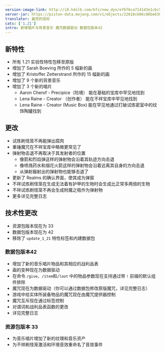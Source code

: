 ```yaml
---
version-image-link: http://i0.hdslb.com/bfs/new_dyn/ef6f6ca7141d3e1cbc590ed81b26df72558830935.png
server-jar: https://piston-data.mojang.com/v1/objects/22618c686c86be630601e5d9fcf581674105c899/server.jar
translator: 最亮的信标
cats: ['1.21']
intro: 新增唱片与背景音乐 魔咒数据驱动 数据包版本42
---
```

## 新特性
* 所有 1.21 实验性特性包移至原版
* 增加了 Sarah Boeving 所作的 5 幅新的画
* 增加了 Kristoffer Zetterstrand 所作的 15 幅新的画
* 增加了 9 个新的背景音乐
* 增加了 3 个新的唱片
    * Aaron Cherof - Precipice（险境） 能在基础的宝库中罕见地找到
    * Lena Raine - Creator （创作者） 能在不祥宝库中罕见地找到
    * Lena Raine - Creator (Music Box) 能在罕见地通过打破试炼密室中的纹饰陶罐找到

## 更改
* 试炼刷怪笼不再能弹出腐肉
* 重锤魔咒在不祥宝库中略微更常见了
* 弹射物击退不再取决于其发射者的位置
    * 像箭和烈焰弹这样的弹射物会沿着其轨迹方向击退
    * 像喷溅药水和烟花火箭这样的弹射物会沿着远离其自身的方向击退
    * 从弹射器射出的弹射物也能够击退了
* 更新了 Realms 的确认界面，使其成为弹窗
* 不祥试炼刷怪笼在生成无法着有护甲的生物时会生成比正常多两倍的生物
* 不祥试炼刷怪笼不再会生成附魔之瓶作为弹射物
* 更多详见完整日志

## 技术性更改
* 资源包版本现在为 33
* 数据包版本现在为 42
* 移除了 `update_1_21` 特性标签和内建数据包

### 数据包版本42
* 增加了新的音乐唱片物品和其相应的战利品表
* 画的变种现在为数据驱动
* 在命令 `/give`、`/item`和`/loot` 中的物品参数现在支持通过带 `!` 前缀的默认组件排除
* 魔咒现在为数据驱动（你可以通过数据包修改原版魔咒，详见完整日志）
* 游戏中给实体所装备物品的魔咒现在由魔咒提供器控制
* 魔咒互斥现在通过标签控制
* 对谓词和战利品表函数的更改
* 详见完整日志

### 资源包版本 33
* 为音乐唱片增加了新的纹理和音乐资产
* 为不祥刷怪笼激活和环境音效重命名了音效事件